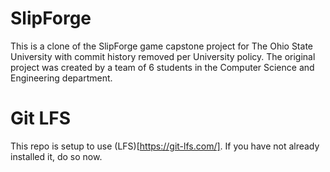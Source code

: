 # SlipForge
This is a clone of the SlipForge game capstone project for The Ohio State University with commit history removed per University policy. The original project was created by a team of 6 students in the Computer Science and Engineering department.

# Git LFS
This repo is setup to use (LFS)[https://git-lfs.com/]. If you have not already installed it, do so now.